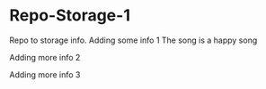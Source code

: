 # Repo-Storage-1
Repo to storage info. 
Adding some info 1
The song is a happy song

Adding more info 2


Adding more info 3
